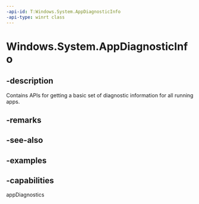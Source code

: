 ```yaml
---
-api-id: T:Windows.System.AppDiagnosticInfo
-api-type: winrt class
---
```


<!-- Class syntax.
public class AppDiagnosticInfo 
-->

# Windows.System.AppDiagnosticInfo

## -description

Contains APIs for getting a basic set of diagnostic information for all running apps. 

## -remarks

## -see-also

## -examples

## -capabilities
appDiagnostics
 

